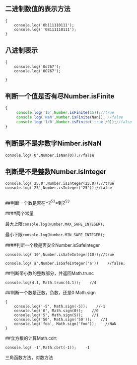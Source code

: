 ## 二进制数值的表示方法

```
{
    console.log('0b111110111');
    console.log(''0B111110111');
}
```

## 

## 八进制表示

```
{
    console.log('0o767');
    console.log('0O767');

}
```

## 

## 判断一个值是否有尽Number.isFinite

```js
{
     console.log('15',Number.isFinite(15));//true
     console.log('NaN',Number.isFinite(Nan)); //false
     console.log('1/0',Number.isFinite('true'/0));//false
}
```

## 

## 判断是不是非数字Nimber.isNaN

`console.log('0',Number.isNan(0));//false`

## 

## 判断是不是整数Number.isInteger

`console.log('25.0',Number.isInteger(25.0));//true`  
`console.log('25',Number.isInteger('25'));//false`

##

##判断一个数是否在$-2^53=$到$2^53$

####两个常量

最大上限`console.log(Number.MAX_SAFE_INTEGER);`


最小下限`console.log(Number.MIN_SAFE_INTEGER);`

####判断一个数是否安全Number.isSafeInteger

`console.log('10',Number.isSafeInteger(10));//true`

`console.log('a',Number.isSafeInteger('a'))    //false;`


##判断带小数的整数部分，并返回Math.trunc

`console.log(4.1, Math.trunc(4.1));    //4`


##判断一个数是正数，负数，还是0 Math.sign

```
{
    console.log('-5', Math.sign(-5));    //-1
    console.log('0', Math.sign(0));    //0
    console.log('5', Math.sign(5));    //1
    console.log('50', Math.sign('50'));    //1
    console.log('foo', Math.sign('foo'));    //NaN
}
```


##立方根的计算Math.cdrt

`console.log('-1',Math.cbrt(-1));    -1`


三角函数方法，对数方法











